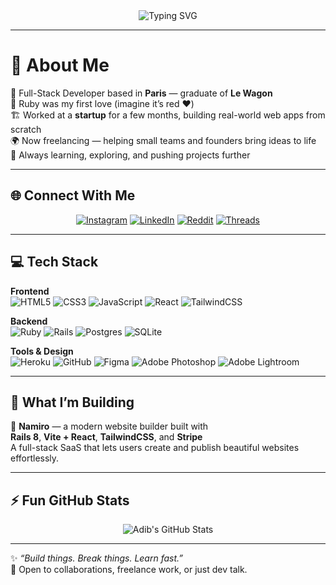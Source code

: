 <!-- Profile Header Animation -->
<div align="center">
  <img src="https://readme-typing-svg.demolab.com?font=Fira+Code&pause=1200&center=true&vCenter=true&width=500&lines=Hey%2C+I'm+Adib!;Full-Stack+Developer+from+Paris;Freelancer+%7C+Builder+%7C+Learner" alt="Typing SVG" />
</div>

---

# 👋 About Me

🚀 Full-Stack Developer based in **Paris** — graduate of **Le Wagon**  
💎 Ruby was my first love (imagine it’s red ❤️)  
🏗️ Worked at a **startup** for a few months, building real-world web apps from scratch  
🌍 Now freelancing — helping small teams and founders bring ideas to life  
🧠 Always learning, exploring, and pushing projects further  

---

## 🌐 Connect With Me
<div align="center">
  
[![Instagram](https://img.shields.io/badge/Instagram-%23E4405F.svg?style=for-the-badge&logo=instagram&logoColor=white)](https://instagram.com/cmoiadib)
[![LinkedIn](https://img.shields.io/badge/LinkedIn-%230077B5.svg?style=for-the-badge&logo=linkedin&logoColor=white)](https://linkedin.com/in/parwezamini)
[![Reddit](https://img.shields.io/badge/Reddit-%23FF4500.svg?style=for-the-badge&logo=reddit&logoColor=white)](https://reddit.com/user/cmoiadib)
[![Threads](https://img.shields.io/badge/Threads-%23121011.svg?style=for-the-badge&logo=threads&logoColor=white)](https://threads.net/cmoiadib)
  
</div>

---

## 💻 Tech Stack

**Frontend**  
![HTML5](https://img.shields.io/badge/html5-%23E34F26.svg?style=for-the-badge&logo=html5&logoColor=white)
![CSS3](https://img.shields.io/badge/css3-%231572B6.svg?style=for-the-badge&logo=css3&logoColor=white)
![JavaScript](https://img.shields.io/badge/javascript-%23323330.svg?style=for-the-badge&logo=javascript&logoColor=%23F7DF1E)
![React](https://img.shields.io/badge/react-%2361DAFB.svg?style=for-the-badge&logo=react&logoColor=black)
![TailwindCSS](https://img.shields.io/badge/tailwindcss-%2338B2AC.svg?style=for-the-badge&logo=tailwind-css&logoColor=white)

**Backend**  
![Ruby](https://img.shields.io/badge/ruby-%23CC342D.svg?style=for-the-badge&logo=ruby&logoColor=white)
![Rails](https://img.shields.io/badge/rails-%23CC0000.svg?style=for-the-badge&logo=ruby-on-rails&logoColor=white)
![Postgres](https://img.shields.io/badge/postgres-%23316192.svg?style=for-the-badge&logo=postgresql&logoColor=white)
![SQLite](https://img.shields.io/badge/sqlite-%2307405e.svg?style=for-the-badge&logo=sqlite&logoColor=white)

**Tools & Design**  
![Heroku](https://img.shields.io/badge/heroku-%23430098.svg?style=for-the-badge&logo=heroku&logoColor=white)
![GitHub](https://img.shields.io/badge/github-%23121011.svg?style=for-the-badge&logo=github&logoColor=white)
![Figma](https://img.shields.io/badge/figma-%23F24E1E.svg?style=for-the-badge&logo=figma&logoColor=white)
![Adobe Photoshop](https://img.shields.io/badge/photoshop-%2331A8FF.svg?style=for-the-badge&logo=adobe-photoshop&logoColor=white)
![Adobe Lightroom](https://img.shields.io/badge/lightroom-%2331A8FF.svg?style=for-the-badge&logo=adobe-lightroom-classic&logoColor=white)

---

## 🧱 What I’m Building

🚧 **Namiro** — a modern website builder built with  
**Rails 8**, **Vite + React**, **TailwindCSS**, and **Stripe**  
A full-stack SaaS that lets users create and publish beautiful websites effortlessly.  

---

## ⚡ Fun GitHub Stats
<div align="center">
  
![Adib's GitHub Stats](https://github-readme-stats.vercel.app/api?username=cmoiadib&show_icons=true&theme=radical&hide_border=true)  

</div>

---

✨ *“Build things. Break things. Learn fast.”*  
💬 Open to collaborations, freelance work, or just dev talk.
